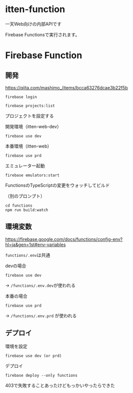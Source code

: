 # itten-function

一天Web向けの内部APIです

Firebase Functionsで実行されます。



# Firebase Function

## 開発

https://qiita.com/mashimo_/items/bcca63276dcae3b22f5b

```
firebase login

firebase projects:list
```

プロジェクトを設定する

開発環境（itten-web-dev）

```
firebase use dev
```

本番環境（itten-web）

```
firebase use prd
```



エミュレーター起動

```
firebase emulators:start
```

FunctionsのTypeScriptの変更をウォッチしてビルド

（別のプロンプト）

```
cd functions
npm run build:watch
```



## 環境変数

https://firebase.google.com/docs/functions/config-env?hl=ja&gen=1st#env-variables

`functions/.env`は共通

devの場合

```
firebase use dev
```

-> `/functions/.env.dev`が使われる



本番の場合

```
firebase use prd
```

-> `/functions/.env.prd` が使われる



## デプロイ

環境を設定

```
firebase use dev (or prd)
```

デプロイ

```
firebase deploy --only functions
```

403で失敗することあったけどもっかいやったらできた